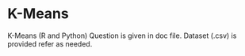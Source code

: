 # K-Means
K-Means (R and Python)
Question is given in doc file.
Dataset (.csv) is provided refer as needed.

